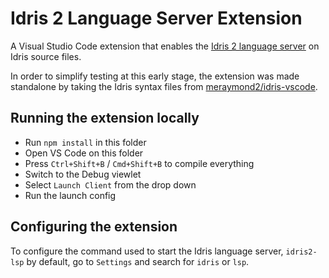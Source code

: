 # Idris 2 Language Server Extension

A Visual Studio Code extension that enables the [Idris 2 language server](https://github.com/idris-community/idris2-lsp) on Idris source files.

In order to simplify testing at this early stage, the extension was made standalone by taking the Idris syntax files from [meraymond2/idris-vscode](https://github.com/meraymond2/idris-vscode).

## Running the extension locally

- Run `npm install` in this folder
- Open VS Code on this folder
- Press `Ctrl+Shift+B` / `Cmd+Shift+B` to compile everything
- Switch to the Debug viewlet
- Select `Launch Client` from the drop down
- Run the launch config

## Configuring the extension

To configure the command used to start the Idris language server, `idris2-lsp` by default, go to `Settings` and search for `idris` or `lsp`.
